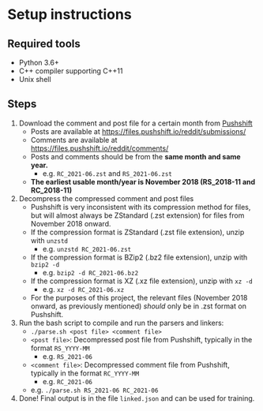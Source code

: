 # Setup instructions

## Required tools
- Python 3.6+
- C++ compiler supporting C++11
- Unix shell

## Steps
1. Download the comment and post file for a certain month from [Pushshift](https://files.pushshift.io/reddit "Pushshift")
	- Posts are available at https://files.pushshift.io/reddit/submissions/
	- Comments are available at https://files.pushshift.io/reddit/comments/
	- Posts and comments should be from the **same month and same year.**
		- e.g. `RC_2021-06.zst` and `RS_2021-06.zst`
	- **The earliest usable month/year is November 2018 (RS_2018-11 and RC_2018-11)**
2. Decompress the compressed comment and post files
	- Pushshift is very inconsistent with its compression method for files, but will almost always be ZStandard (.zst extension) for files from November 2018 onward.
	- If the compression format is ZStandard (.zst file extension), unzip with `unzstd`
		- e.g. `unzstd RC_2021-06.zst`
	- If the compression format is BZip2 (.bz2 file extension), unzip with `bzip2 -d`
		- e.g. `bzip2 -d RC_2021-06.bz2`
	- If the compression format is XZ (.xz file extension), unzip with `xz -d`
		- e.g. `xz -d RC_2021-06.xz`
	- For the purposes of this project, the relevant files (November 2018 onward, as previously mentioned) *should* only be in .zst format on Pushshift.
3. Run the bash script to compile and run the parsers and linkers:
	- `./parse.sh <post file> <comment file>`
	- `<post file>`: Decompressed post file from Pushshift, typically in the format `RS_YYYY-MM`
		- e.g. `RS_2021-06`
	- `<comment file>`: Decompressed comment file from Pushshift, typically in the format `RC_YYYY-MM`
		- e.g. `RC_2021-06`
	- e.g. `./parse.sh RS_2021-06 RC_2021-06`
4. Done! Final output is in the file `linked.json` and can be used for training.